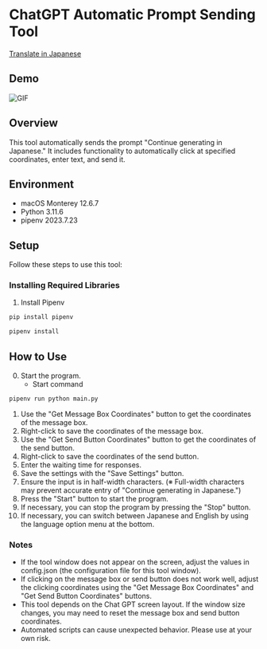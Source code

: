 # ChatGPT Automatic Prompt Sending Tool

[Translate in Japanese](./README.md)

## Demo

![GIF](./demo.gif)

## Overview

This tool automatically sends the prompt "Continue generating in Japanese." It includes functionality to automatically click at specified coordinates, enter text, and send it.

## Environment

- macOS Monterey 12.6.7
- Python 3.11.6
- pipenv 2023.7.23

## Setup

Follow these steps to use this tool:

### Installing Required Libraries

1. Install Pipenv

```bash
pip install pipenv
```

```bash
pipenv install
```

## How to Use

0. Start the program.
   - Start command

```bash
pipenv run python main.py
```

1. Use the "Get Message Box Coordinates" button to get the coordinates of the message box.
1. Right-click to save the coordinates of the message box.
1. Use the "Get Send Button Coordinates" button to get the coordinates of the send button.
1. Right-click to save the coordinates of the send button.
1. Enter the waiting time for responses.
1. Save the settings with the "Save Settings" button.
1. Ensure the input is in half-width characters. (※ Full-width characters may prevent accurate entry of "Continue generating in Japanese.")
1. Press the "Start" button to start the program.
1. If necessary, you can stop the program by pressing the "Stop" button.
1. If necessary, you can switch between Japanese and English by using the language option menu at the bottom.

### Notes

- If the tool window does not appear on the screen, adjust the values in config.json (the configuration file for this tool window).
- If clicking on the message box or send button does not work well, adjust the clicking coordinates using the "Get Message Box Coordinates" and "Get Send Button Coordinates" buttons.
- This tool depends on the Chat GPT screen layout. If the window size changes, you may need to reset the message box and send button coordinates.
- Automated scripts can cause unexpected behavior. Please use at your own risk.
